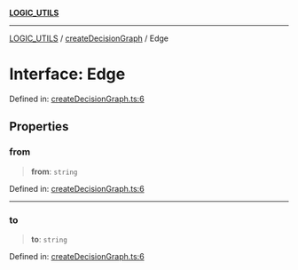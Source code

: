 [**LOGIC_UTILS**](../../README.md)

***

[LOGIC_UTILS](../../README.md) / [createDecisionGraph](../README.md) / Edge

# Interface: Edge

Defined in: [createDecisionGraph.ts:6](https://github.com/dailker/everyutil/blob/2c6c8c707de5d4a5d228d272d2d21855929838e2/src/logic/createDecisionGraph.ts#L6)

## Properties

### from

> **from**: `string`

Defined in: [createDecisionGraph.ts:6](https://github.com/dailker/everyutil/blob/2c6c8c707de5d4a5d228d272d2d21855929838e2/src/logic/createDecisionGraph.ts#L6)

***

### to

> **to**: `string`

Defined in: [createDecisionGraph.ts:6](https://github.com/dailker/everyutil/blob/2c6c8c707de5d4a5d228d272d2d21855929838e2/src/logic/createDecisionGraph.ts#L6)
